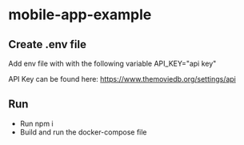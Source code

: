 # mobile-app-example

## Create .env file

Add env file with with the following variable
API_KEY="api key"

API Key can be found here: https://www.themoviedb.org/settings/api

## Run

* Run npm i
* Build and run the docker-compose file

